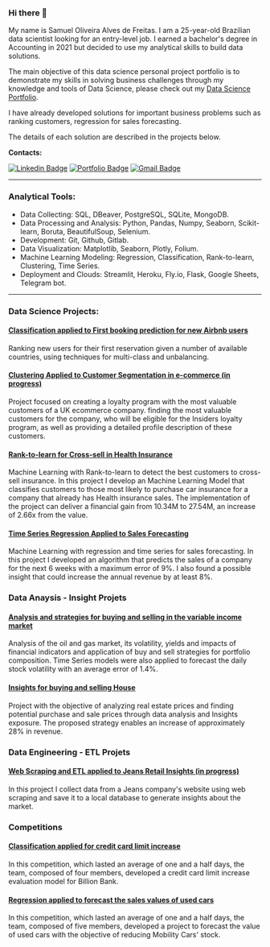 ### Hi there 👋


My name is Samuel Oliveira Alves de Freitas. I am a 25-year-old Brazilian data scientist looking for an entry-level job. I earned a bachelor's degree in Accounting in 2021 but decided to use my analytical skills to build data solutions. 

The main objective of this data science personal project portfolio is to demonstrate my skills in solving business challenges through my knowledge and tools of Data Science, please check out my [Data Science Portfolio](https://samueloliveirads.github.io/portfolio_projetos/). 

I have already developed solutions for important business problems such as ranking customers, regression for sales forecasting.

The details of each solution are described in the projects below.

**Contacts:**

[![Linkedin Badge](https://img.shields.io/badge/-LinkedIn-%230077B5?style=for-the-badge&logo=linkedin&logoColor=white)](https://www.linkedin.com/in/samuel-oliveira-alves-/)
[![Portfolio Badge](https://img.shields.io/badge/Portfolio-7289DA?style=for-the-badge&logo=&logoColor=white)](https://samueloliveirads.github.io/portfolio_projetos/)
[![Gmail Badge](https://img.shields.io/badge/-Gmail-%23333?style=for-the-badge&logo=gmail&logoColor=white&link=mailto:samueloliveira32df@gmail.com)](mailto:samueloliveira32df@gmail.com)


----------------------------------
### Analytical Tools:

- Data Collecting: SQL, DBeaver, PostgreSQL, SQLite, MongoDB.
- Data Processing and Analysis: Python, Pandas, Numpy, Seaborn, Scikit-learn, Boruta, BeautifulSoup, Selenium.
- Development: Git, Github, Gitlab.
- Data Visualization: Matplotlib, Seaborn, Plotly, Folium.
- Machine Learning Modeling: Regression, Classification, Rank-to-learn, Clustering, Time Series.
- Deployment and Clouds: Streamlit, Heroku, Fly.io, Flask, Google Sheets, Telegram bot.
----------------------------------
### Data Science Projects:

#### [Classification applied to First booking prediction for new Airbnb users](https://github.com/SamuelOliveirads/airbnb_classifier)

Ranking new users for their first reservation given a number of available countries, using techniques for multi-class and unbalancing.

#### [Clustering Applied to Customer Segmentation in e-commerce (in progress)](https://github.com/SamuelOliveirads/Insiders-Loyalty-Program)

Project focused on creating a loyalty program with the most valuable customers of a UK ecommerce company. finding the most valuable customers for the company, who will be eligible for the Insiders loyalty program, as well as providing a detailed profile description of these customers.

#### [Rank-to-learn for Cross-sell in Health Insurance](https://github.com/SamuelOliveirads/Health_Insurance_Cross_Sell) 

Machine Learning with Rank-to-learn to detect the best customers to cross-sell insurance.
In this project I develop an Machine Learning Model that classifies customers to those most likely to purchase car insurance for a company that already has Health insurance sales. The implementation of the project can deliver a financial gain from 10.34M to 27.54M, an increase of 2.66x from the value.

#### [Time Series Regression Applied to Sales Forecasting](https://github.com/SamuelOliveirads/rossman_project)

Machine Learning with regression and time series for sales forecasting.
In this project I developed an algorithm that predicts the sales of a company for the next 6 weeks with a maximum error of 9%. I also found a possible insight that could increase the annual revenue by at least 8%.

### Data Anaysis - Insight Projets

#### [Analysis and strategies for buying and selling in the variable income market](https://github.com/SamuelOliveirads/backtesting_strategies_for_equities)

 Analysis of the oil and gas market, its volatility, yields and impacts of financial indicators and application of buy and sell strategies for portfolio composition. Time Series models were also applied to forecast the daily stock volatility with an average error of 1.4%.

#### [Insights for buying and selling House](https://github.com/SamuelOliveirads/project_insight_house_rocket)

Project with the objective of analyzing real estate prices and finding potential purchase and sale prices through data analysis and Insights exposure.
The proposed strategy enables an increase of approximately 28% in revenue.

### Data Engineering - ETL Projets

#### [Web Scraping and ETL applied to Jeans Retail Insights (in progress)](https://github.com/SamuelOliveirads/webscraping_jeans)

In this project I collect data from a Jeans company's website using web scraping and save it to a local database to generate insights about the market.

### Competitions

#### [Classification applied for credit card limit increase](https://github.com/SamuelOliveirads/Hackday_3_edicao_Comunidade_DS)

In this competition, which lasted an average of one and a half days, the team, composed of four members, developed a credit card limit increase evaluation model for Billion Bank.

#### [Regression applied to forecast the sales values of used cars](https://github.com/SamuelOliveirads/Hackday_2_edicao_Comunidade-DS)

In this competition, which lasted an average of one and a half days, the team, composed of five members, developed a project to forecast the value of used cars with the objective of reducing Mobility Cars' stock.
